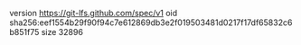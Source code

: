 version https://git-lfs.github.com/spec/v1
oid sha256:eef1554b29f90f94c7e612869db3e2f019503481d0217f17df65832c6b851f75
size 32896
